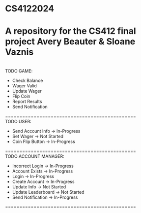# CS4122024
A repository for the CS412 final project 
Avery Beauter & Sloane Vaznis
==============================================
<br> 
TODO GAME: 
<ul>
  <li>Check Balance</li>
  <li>Wager Valid</li>
  <li>Update Wager</li>
  <li>Flip Coin</li>
  <li>Report Results</li>
  <li>Send Notification</li>
</ul>
==============================================
<br>
TODO USER: 
<ul>
  <li>Send Account Info -> In-Progress</li>
  <li>Set Wager         -> Not Started</li>
  <li>Coin Flip Button  -> In-Progress</li>
</ul>
==============================================
<br>
TODO ACCOUNT MANAGER: 
<ul>
  <li>Incorrect Login    -> In-Progress</li>
  <li>Account Exists     -> In-Progress</li>
  <li>Login              -> In-Progress</li>
  <li>Create Account     -> In-Progress</li>
  <li>Update Info        -> Not Started</li>
  <li>Update Leaderboard -> Not Started</li>
  <li>Send Notification  -> In-Progress</li>
</ul>
==============================================
